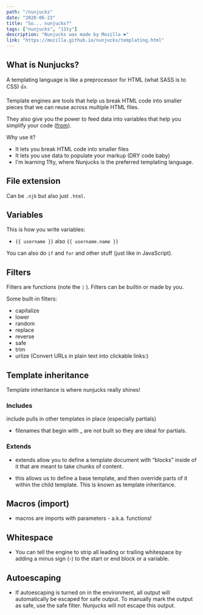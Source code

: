 ```yaml
---
path: "/nunjucks"
date: "2020-06-23"
title: "So... nunjucks?"
tags: ["nunjucks", "11ty"]
description: "Nunjucks was made by Mozilla ❤️"
link: "https://mozilla.github.io/nunjucks/templating.html"
---
```


## What is Nunjucks?

A templating language is like a preprocessor for HTML (what SASS is to CSS) 👍.

Template engines are tools that help us break HTML code into smaller pieces that we can reuse across multiple HTML files.

They also give you the power to feed data into variables that help you simplify your code ([from](https://zellwk.com/blog/nunjucks-with-gulp/)).

Why use it?

- It lets you break HTML code into smaller files
- It lets you use data to populate your markup (DRY code baby)
- I'm learning 11ty, where Nunjucks is the preferred templating language.

## File extension

Can be `.njk` but also just `.html`.

## Variables

This is how you write variables:

- `{{ username }}` also `{{ username.name }}`

You can also do `if` and `for` and other stuff (just like in JavaScript).

## Filters

Filters are functions (note the `|` ). Filters can be builtin or made by you.

Some built-in filters:

- capitalize
- lower
- random
- replace
- reverse
- safe
- trim
- urlize (Convert URLs in plain text into clickable links:)

## Template inheritance

Template inheritance is where nunjucks really shines!

### Includes

include pulls in other templates in place (especially partials)

- filenames that begin with \_ are not built so they are ideal for partials.

### Extends

- extends allow you to define a template document with “blocks” inside of it that are meant to take chunks of content.

- this allows us to define a base template, and then override parts of it within the child template. This is known as template inheritance.

## Macros (import)

- macros are imports with parameters - a.k.a. functions!

## Whitespace

- You can tell the engine to strip all leading or trailing whitespace by adding a minus sign (-) to the start or end block or a variable.

## Autoescaping

- If autoescaping is turned on in the environment, all output will automatically be escaped for safe output. To manually mark the output as safe, use the safe filter. Nunjucks will not escape this output.
